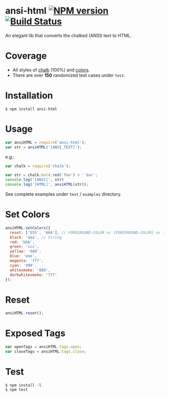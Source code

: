 ansi-html [![NPM version](https://badge.fury.io/js/ansi-html.svg)](http://badge.fury.io/js/ansi-html) [![Build Status](https://travis-ci.org/Tjatse/ansi-html.svg?branch=master)](https://travis-ci.org/Tjatse/ansi-html)
=========
An elegant lib that converts the chalked (ANSI) text to HTML.

# Coverage
- All styles of [chalk](https://github.com/sindresorhus/chalk) (100%) and [colors](https://github.com/Marak/colors.js).
- There are over **150** randomized test cases under `test`.

# Installation
```
$ npm install ansi-html
```

# Usage
```javascript
var ansiHTML = require('ansi-html');
var str = ansiHTML('[ANSI_TEXT]');
```

e.g.:
```javascript
var chalk = require('chalk');

var str = chalk.bold.red('foo') + ' bar';
console.log('[ANSI]', str)
console.log('[HTML]', ansiHTML(str));
```

See complete examples under `test` / `examples` directory.

# Set Colors
```javascript
ansiHTML.setColors({
  reset: ['555', '666'], // FOREGROUND-COLOR or [FOREGROUND-COLOR] or [, BACKGROUND-COLOR] or [FOREGROUND-COLOR, BACKGROUND-COLOR]
  black: 'aaa',	// String
  red: 'bbb',
  green: 'ccc',
  yellow: 'ddd',
  blue: 'eee',
  magenta: 'fff',
  cyan: '999',
  whitesmoke: '888',
  darkwhitesmoke: '777'
});
```

# Reset
```javascript
ansiHTML.reset();
```

# Exposed Tags
```javascript
var openTags = ansiHTML.tags.open;
var closeTags = ansiHTML.tags.close;
```

# Test
```
$ npm install -l
$ npm test
```
